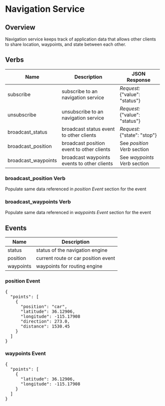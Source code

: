 # Navigation Service

## Overview

Navigation service keeps track of application data that allows other clients to share location, waypoints,
and state between each other.

## Verbs

| Name                | Description                                 | JSON Response                      |
|---------------------|---------------------------------------------|------------------------------------|
| subscribe           | subscribe to an navigation service          | *Request:* {"value": "status"}     |
| unsubscribe         | unsubscribe to an navigation service        | *Request:* {"value": "status"}     |
| broadcast_status    | broadcast status event to other clients     | *Request:* {"state": "stop"}       |
| broadcast_position  | broadcast position event to other clients   | See *position Verb* section        |
| broadcast_waypoints | broadcast waypoints events to other clients | See *waypoints Verb* section       |


### broadcast_position Verb

Populate same data referenced in *position Event* section for the event

### broadcast_waypoints Verb

Populate same data referenced in *waypoints Event* section for the event

## Events

| Name           | Description                         |
|----------------|-------------------------------------|
| status         | status of the navigation engine     |
| position       | current route or car position event |
| waypoints      | waypoints for routing engine        |

### position Event

<pre>
{
  "points": [
    {
      "position": "car",
      "latitude": 36.12906,
      "longitude": -115.17908
      "direction": 273.0,
      "distance": 1530.45
    }
  ]
}
</pre>

### waypoints Event

<pre>
{
  "points": [
    {
      "latitude": 36.12906,
      "longitude": -115.17908
    }
  ]
}
</pre>

